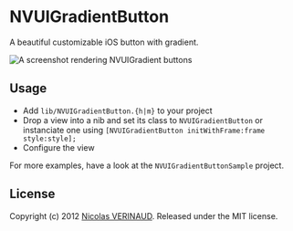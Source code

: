 # NVUIGradientButton

A beautiful customizable iOS button with gradient.

![A screenshot rendering NVUIGradient buttons](/nverinaud/NVUIGradientButton/blob/master/images/screen.png)

## Usage

* Add `lib/NVUIGradientButton.{h|m}` to your project
* Drop a view into a nib and set its class to `NVUIGradientButton` or instanciate one using `[NVUIGradientButton initWithFrame:frame style:style];`
* Configure the view

For more examples, have a look at the `NVUIGradientButtonSample` project.

## License

Copyright (c) 2012 [Nicolas VERINAUD](http://www.nverinaud.com). Released under the MIT license.